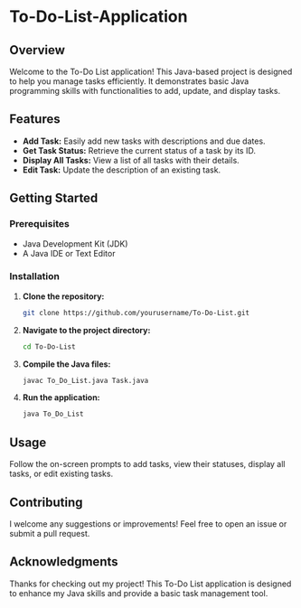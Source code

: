# To-Do-List-Application

## Overview

Welcome to the To-Do List application! This Java-based project is designed to help you manage tasks efficiently. It demonstrates basic Java programming skills with functionalities to add, update, and display tasks.

## Features

- **Add Task:** Easily add new tasks with descriptions and due dates.
- **Get Task Status:** Retrieve the current status of a task by its ID.
- **Display All Tasks:** View a list of all tasks with their details.
- **Edit Task:** Update the description of an existing task.

## Getting Started

### Prerequisites

- Java Development Kit (JDK)
- A Java IDE or Text Editor

### Installation

1. **Clone the repository:**

    ```bash
    git clone https://github.com/yourusername/To-Do-List.git
    ```

2. **Navigate to the project directory:**

    ```bash
    cd To-Do-List
    ```

3. **Compile the Java files:**

    ```bash
    javac To_Do_List.java Task.java
    ```

4. **Run the application:**

    ```bash
    java To_Do_List
    ```

## Usage

Follow the on-screen prompts to add tasks, view their statuses, display all tasks, or edit existing tasks.

## Contributing

I welcome any suggestions or improvements! Feel free to open an issue or submit a pull request.

## Acknowledgments

Thanks for checking out my project! This To-Do List application is designed to enhance my Java skills and provide a basic task management tool.
